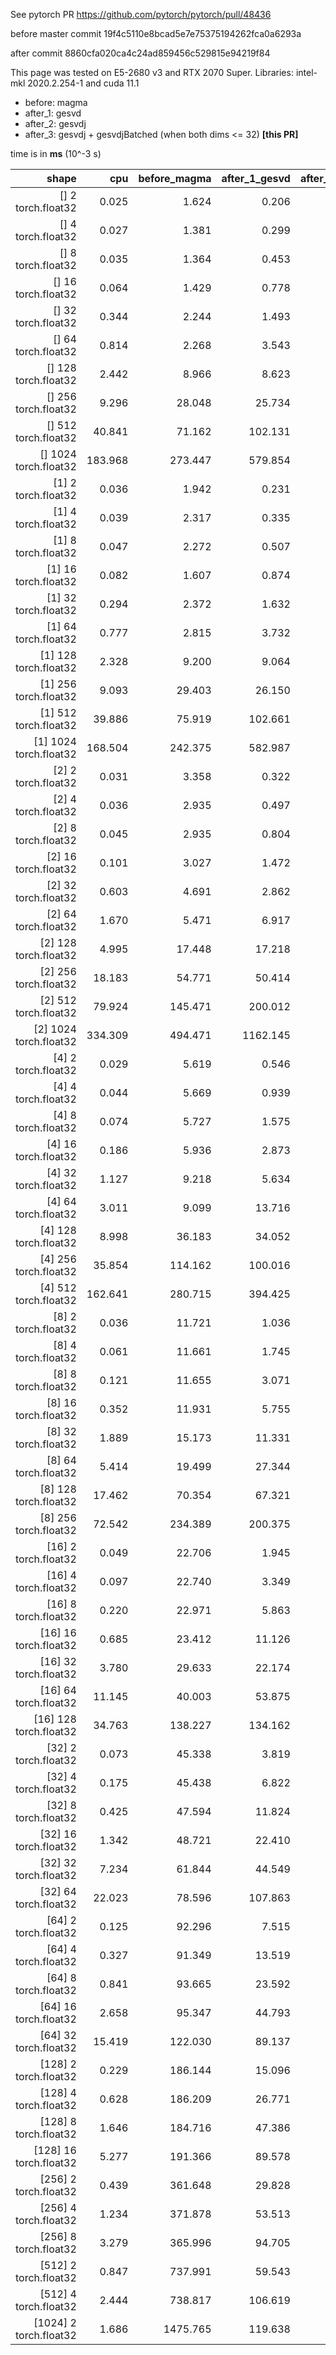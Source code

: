 See pytorch PR https://github.com/pytorch/pytorch/pull/48436

before master commit 19f4c5110e8bcad5e7e75375194262fca0a6293a

after commit 8860cfa020ca4c24ad859456c529815e94219f84

This page was tested on E5-2680 v3 and RTX 2070 Super. Libraries: intel-mkl 2020.2.254-1 and cuda 11.1

- before: magma
- after_1: gesvd
- after_2: gesvdj
- after_3: gesvdj + gesvdjBatched (when both dims <= 32) **[this PR]**

time is in **ms** (10^-3 s)

|shape|cpu|before_magma|after_1_gesvd|after_2_gesvdj|after_3_gesvdj_and_gesvdjbatched|
|---:|---:|---:|---:|---:|---:|
| [] 2 torch.float32 |  0.025 |  1.624 |  0.206 |  0.215 |  0.255 |
| [] 4 torch.float32 |  0.027 |  1.381 |  0.299 |  0.312 |  0.359 |
| [] 8 torch.float32 |  0.035 |  1.364 |  0.453 |  0.452 |  0.502 |
| [] 16 torch.float32 |  0.064 |  1.429 |  0.778 |  0.464 |  0.614 |
| [] 32 torch.float32 |  0.344 |  2.244 |  1.493 |  0.613 |  0.661 |
| [] 64 torch.float32 |  0.814 |  2.268 |  3.543 |  1.205 |  1.262 |
| [] 128 torch.float32 |  2.442 |  8.966 |  8.623 |  2.940 |  2.959 |
| [] 256 torch.float32 |  9.296 |  28.048 |  25.734 |  7.912 |  8.040 |
| [] 512 torch.float32 |  40.841 |  71.162 |  102.131 |  22.941 |  23.547 |
| [] 1024 torch.float32 |  183.968 |  273.447 |  579.854 |  99.649 |  98.451 |
| [1] 2 torch.float32 |  0.036 |  1.942 |  0.231 |  0.201 |  0.204 |
| [1] 4 torch.float32 |  0.039 |  2.317 |  0.335 |  0.309 |  0.341 |
| [1] 8 torch.float32 |  0.047 |  2.272 |  0.507 |  0.411 |  0.422 |
| [1] 16 torch.float32 |  0.082 |  1.607 |  0.874 |  0.504 |  0.524 |
| [1] 32 torch.float32 |  0.294 |  2.372 |  1.632 |  0.611 |  0.573 |
| [1] 64 torch.float32 |  0.777 |  2.815 |  3.732 |  1.213 |  1.202 |
| [1] 128 torch.float32 |  2.328 |  9.200 |  9.064 |  2.901 |  2.915 |
| [1] 256 torch.float32 |  9.093 |  29.403 |  26.150 |  8.111 |  8.239 |
| [1] 512 torch.float32 |  39.886 |  75.919 |  102.661 |  23.375 |  23.989 |
| [1] 1024 torch.float32 |  168.504 |  242.375 |  582.987 |  98.094 |  99.713 |
| [2] 2 torch.float32 |  0.031 |  3.358 |  0.322 |  0.316 |  0.098 |
| [2] 4 torch.float32 |  0.036 |  2.935 |  0.497 |  0.531 |  0.156 |
| [2] 8 torch.float32 |  0.045 |  2.935 |  0.804 |  0.686 |  0.196 |
| [2] 16 torch.float32 |  0.101 |  3.027 |  1.472 |  0.935 |  0.270 |
| [2] 32 torch.float32 |  0.603 |  4.691 |  2.862 |  1.137 |  0.353 |
| [2] 64 torch.float32 |  1.670 |  5.471 |  6.917 |  2.325 |  2.355 |
| [2] 128 torch.float32 |  4.995 |  17.448 |  17.218 |  5.814 |  5.831 |
| [2] 256 torch.float32 |  18.183 |  54.771 |  50.414 |  15.998 |  16.267 |
| [2] 512 torch.float32 |  79.924 |  145.471 |  200.012 |  46.597 |  47.683 |
| [2] 1024 torch.float32 |  334.309 |  494.471 |  1162.145 |  196.642 |  195.095 |
| [4] 2 torch.float32 |  0.029 |  5.619 |  0.546 |  0.548 |  0.119 |
| [4] 4 torch.float32 |  0.044 |  5.669 |  0.939 |  1.030 |  0.178 |
| [4] 8 torch.float32 |  0.074 |  5.727 |  1.575 |  1.245 |  0.217 |
| [4] 16 torch.float32 |  0.186 |  5.936 |  2.873 |  1.769 |  0.308 |
| [4] 32 torch.float32 |  1.127 |  9.218 |  5.634 |  2.205 |  0.372 |
| [4] 64 torch.float32 |  3.011 |  9.099 |  13.716 |  4.545 |  4.822 |
| [4] 128 torch.float32 |  8.998 |  36.183 |  34.052 |  11.562 |  11.599 |
| [4] 256 torch.float32 |  35.854 |  114.162 |  100.016 |  32.560 |  32.481 |
| [4] 512 torch.float32 |  162.641 |  280.715 |  394.425 |  93.996 |  95.387 |
| [8] 2 torch.float32 |  0.036 |  11.721 |  1.036 |  0.988 |  0.102 |
| [8] 4 torch.float32 |  0.061 |  11.661 |  1.745 |  1.900 |  0.143 |
| [8] 8 torch.float32 |  0.121 |  11.655 |  3.071 |  2.628 |  0.229 |
| [8] 16 torch.float32 |  0.352 |  11.931 |  5.755 |  3.385 |  0.276 |
| [8] 32 torch.float32 |  1.889 |  15.173 |  11.331 |  4.233 |  0.356 |
| [8] 64 torch.float32 |  5.414 |  19.499 |  27.344 |  9.108 |  9.322 |
| [8] 128 torch.float32 |  17.462 |  70.354 |  67.321 |  23.154 |  23.425 |
| [8] 256 torch.float32 |  72.542 |  234.389 |  200.375 |  64.568 |  65.086 |
| [16] 2 torch.float32 |  0.049 |  22.706 |  1.945 |  1.884 |  0.101 |
| [16] 4 torch.float32 |  0.097 |  22.740 |  3.349 |  3.793 |  0.160 |
| [16] 8 torch.float32 |  0.220 |  22.971 |  5.863 |  5.057 |  0.201 |
| [16] 16 torch.float32 |  0.685 |  23.412 |  11.126 |  6.664 |  0.281 |
| [16] 32 torch.float32 |  3.780 |  29.633 |  22.174 |  8.225 |  0.355 |
| [16] 64 torch.float32 |  11.145 |  40.003 |  53.875 |  17.867 |  18.709 |
| [16] 128 torch.float32 |  34.763 |  138.227 |  134.162 |  45.664 |  46.196 |
| [32] 2 torch.float32 |  0.073 |  45.338 |  3.819 |  3.669 |  0.118 |
| [32] 4 torch.float32 |  0.175 |  45.438 |  6.822 |  7.309 |  0.160 |
| [32] 8 torch.float32 |  0.425 |  47.594 |  11.824 |  10.198 |  0.201 |
| [32] 16 torch.float32 |  1.342 |  48.721 |  22.410 |  13.252 |  0.283 |
| [32] 32 torch.float32 |  7.234 |  61.844 |  44.549 |  16.419 |  0.364 |
| [32] 64 torch.float32 |  22.023 |  78.596 |  107.863 |  35.681 |  37.525 |
| [64] 2 torch.float32 |  0.125 |  92.296 |  7.515 |  7.292 |  0.127 |
| [64] 4 torch.float32 |  0.327 |  91.349 |  13.519 |  14.703 |  0.201 |
| [64] 8 torch.float32 |  0.841 |  93.665 |  23.592 |  20.017 |  0.250 |
| [64] 16 torch.float32 |  2.658 |  95.347 |  44.793 |  26.501 |  0.325 |
| [64] 32 torch.float32 |  15.419 |  122.030 |  89.137 |  33.202 |  0.536 |
| [128] 2 torch.float32 |  0.229 |  186.144 |  15.096 |  14.582 |  0.151 |
| [128] 4 torch.float32 |  0.628 |  186.209 |  26.771 |  29.967 |  0.286 |
| [128] 8 torch.float32 |  1.646 |  184.716 |  47.386 |  39.732 |  0.390 |
| [128] 16 torch.float32 |  5.277 |  191.366 |  89.578 |  52.256 |  0.542 |
| [256] 2 torch.float32 |  0.439 |  361.648 |  29.828 |  28.889 |  0.195 |
| [256] 4 torch.float32 |  1.234 |  371.878 |  53.513 |  59.414 |  0.423 |
| [256] 8 torch.float32 |  3.279 |  365.996 |  94.705 |  79.853 |  0.632 |
| [512] 2 torch.float32 |  0.847 |  737.991 |  59.543 |  57.562 |  0.301 |
| [512] 4 torch.float32 |  2.444 |  738.817 |  106.619 |  118.540 |  0.730 |
| [1024] 2 torch.float32 |  1.686 |  1475.765 |  119.638 |  115.037 |  0.491 |
